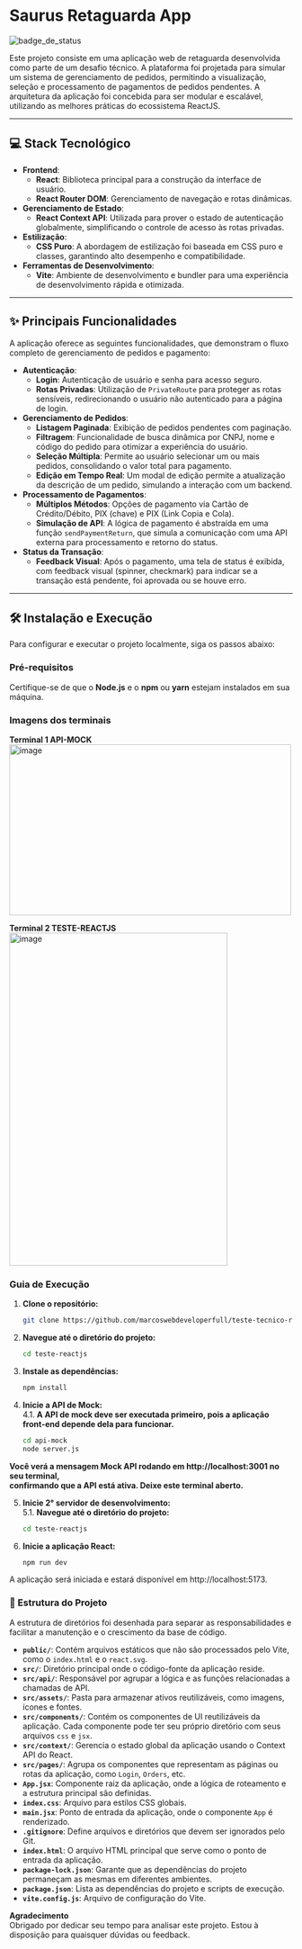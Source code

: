 # Saurus Retaguarda App

![badge_de_status](https://img.shields.io/badge/STATUS-FINALIZADO-blue)

Este projeto consiste em uma aplicação web de retaguarda desenvolvida como parte de um desafio técnico. A plataforma foi projetada para simular um sistema de gerenciamento de pedidos, permitindo a visualização, seleção e processamento de pagamentos de pedidos pendentes. A arquitetura da aplicação foi concebida para ser modular e escalável, utilizando as melhores práticas do ecossistema ReactJS.

---

## 💻 Stack Tecnológico

- **Frontend**:
    - **React**: Biblioteca principal para a construção da interface de usuário.
    - **React Router DOM**: Gerenciamento de navegação e rotas dinâmicas.
- **Gerenciamento de Estado**:
    - **React Context API**: Utilizada para prover o estado de autenticação globalmente, simplificando o controle de acesso às rotas privadas.
- **Estilização**:
    - **CSS Puro**: A abordagem de estilização foi baseada em CSS puro e classes, garantindo alto desempenho e compatibilidade.
- **Ferramentas de Desenvolvimento**:
    - **Vite**: Ambiente de desenvolvimento e bundler para uma experiência de desenvolvimento rápida e otimizada.

---

## ✨ Principais Funcionalidades

A aplicação oferece as seguintes funcionalidades, que demonstram o fluxo completo de gerenciamento de pedidos e pagamento:

- **Autenticação**:
    - **Login**: Autenticação de usuário e senha para acesso seguro.
    - **Rotas Privadas**: Utilização de `PrivateRoute` para proteger as rotas sensíveis, redirecionando o usuário não autenticado para a página de login.
- **Gerenciamento de Pedidos**:
    - **Listagem Paginada**: Exibição de pedidos pendentes com paginação.
    - **Filtragem**: Funcionalidade de busca dinâmica por CNPJ, nome e código do pedido para otimizar a experiência do usuário.
    - **Seleção Múltipla**: Permite ao usuário selecionar um ou mais pedidos, consolidando o valor total para pagamento.
    - **Edição em Tempo Real**: Um modal de edição permite a atualização da descrição de um pedido, simulando a interação com um backend.
- **Processamento de Pagamentos**:
    - **Múltiplos Métodos**: Opções de pagamento via Cartão de Crédito/Débito, PIX (chave) e PIX (Link Copia e Cola).
    - **Simulação de API**: A lógica de pagamento é abstraída em uma função `sendPaymentReturn`, que simula a comunicação com uma API externa para processamento e retorno do status.
- **Status da Transação**:
    - **Feedback Visual**: Após o pagamento, uma tela de status é exibida, com feedback visual (spinner, checkmark) para indicar se a transação está pendente, foi aprovada ou se houve erro.

---

## 🛠️ Instalação e Execução

Para configurar e executar o projeto localmente, siga os passos abaixo:

### Pré-requisitos

Certifique-se de que o **Node.js** e o **npm** ou **yarn** estejam instalados em sua máquina.

### Imagens dos terminais

**Terminal 1 API-MOCK**  
<img width="501" height="304" alt="image" src="https://github.com/user-attachments/assets/44497ed2-7c83-49d4-aec4-7e587ef38f94" />

**Terminal 2 TESTE-REACTJS**  
<img width="388" height="592" alt="image" src="https://github.com/user-attachments/assets/ad43f750-25dd-49c8-add3-b4693e0ac3d6" />

### Guia de Execução

1. **Clone o repositório:**
   ```bash
   git clone https://github.com/marcoswebdeveloperfull/teste-tecnico-reactjs.git

2. **Navegue até o diretório do projeto:**
   ```bash
   cd teste-reactjs

3. **Instale as dependências:**
   ```bash
   npm install

4. **Inicie a API de Mock:**  
4.1. **A API de mock deve ser executada primeiro, pois a aplicação front-end depende dela para funcionar.**
   ```bash
   cd api-mock
   node server.js

**Você verá a mensagem Mock API rodando em http://localhost:3001 no seu terminal,**  
**confirmando que a API está ativa. Deixe este terminal aberto.**


5. **Inicie 2° servidor de desenvolvimento:**  
5.1. **Navegue até o diretório do projeto:**
   ```bash
   cd teste-reactjs

6. **Inicie a aplicação React:**
   ```bash
   npm run dev

A aplicação será iniciada e estará disponível em http://localhost:5173.

### 📂 Estrutura do Projeto

A estrutura de diretórios foi desenhada para separar as responsabilidades e facilitar a manutenção e o crescimento da base de código.

* **`public/`**: Contém arquivos estáticos que não são processados pelo Vite, como o `index.html` e o `react.svg`.
* **`src/`**: Diretório principal onde o código-fonte da aplicação reside.
* **`src/api/`**: Responsável por agrupar a lógica e as funções relacionadas a chamadas de API.
* **`src/assets/`**: Pasta para armazenar ativos reutilizáveis, como imagens, ícones e fontes.
* **`src/components/`**: Contém os componentes de UI reutilizáveis da aplicação. Cada componente pode ter seu próprio diretório com seus arquivos `css` e `jsx`.
* **`src/context/`**: Gerencia o estado global da aplicação usando o Context API do React.
* **`src/pages/`**: Agrupa os componentes que representam as páginas ou rotas da aplicação, como `Login`, `Orders`, etc.
* **`App.jsx`**: Componente raiz da aplicação, onde a lógica de roteamento e a estrutura principal são definidas.
* **`index.css`**: Arquivo para estilos CSS globais.
* **`main.jsx`**: Ponto de entrada da aplicação, onde o componente `App` é renderizado.
* **`.gitignore`**: Define arquivos e diretórios que devem ser ignorados pelo Git.
* **`index.html`**: O arquivo HTML principal que serve como o ponto de entrada da aplicação.
* **`package-lock.json`**: Garante que as dependências do projeto permaneçam as mesmas em diferentes ambientes.
* **`package.json`**: Lista as dependências do projeto e scripts de execução.
* **`vite.config.js`**: Arquivo de configuração do Vite.        



**Agradecimento**  
Obrigado por dedicar seu tempo para analisar este projeto. Estou à disposição para quaisquer dúvidas ou feedback.
